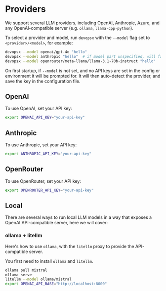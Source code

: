 Providers
=========

We support several LLM providers, including OpenAI, Anthropic, Azure, and any OpenAI-compatible server (e.g. `ollama`, `llama-cpp-python`).

To select a provider and model, run `devopsx` with the `--model` flag set to `<provider>/<model>`, for example:

```sh
devopsx --model openai/gpt-4o "hello"
devopsx --model anthropic "hello"  # if model part unspecified, will fall back to the provider default
devopsx --model openrouter/meta-llama/llama-3.1-70b-instruct "hello"
```

On first startup, if `--model` is not set, and no API keys are set in the config or environment it will be prompted for. It will then auto-detect the provider, and save the key in the configuration file.

## OpenAI

To use OpenAI, set your API key:

```sh
export OPENAI_API_KEY="your-api-key"
```

## Anthropic

To use Anthropic, set your API key:

```sh
export ANTHROPIC_API_KEY="your-api-key"
```

## OpenRouter

To use OpenRouter, set your API key:

```sh
export OPENROUTER_API_KEY="your-api-key"
```

## Local

There are several ways to run local LLM models in a way that exposes a OpenAI API-compatible server, here we will cover:

### ollama + litellm

Here's how to use `ollama`, with the `litellm` proxy to provide the API-compatible server.

You first need to install `ollama` and `litellm`.

```sh
ollama pull mistral
ollama serve
litellm --model ollama/mistral
export OPENAI_API_BASE="http://localhost:8000"
```